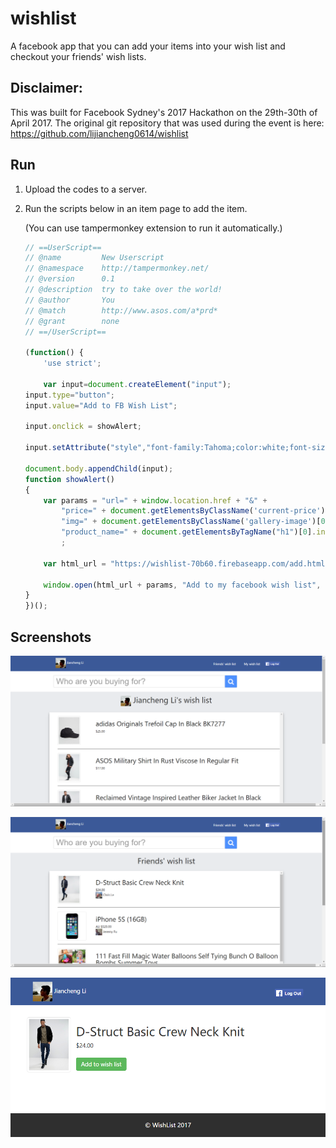 # wishlist

A facebook app that you can add your items into your wish list and checkout your friends' wish lists.

## Disclaimer:

This was built for Facebook Sydney's 2017 Hackathon on the 29th-30th of April 2017. The original git repository that was used during the event is here: https://github.com/lijiancheng0614/wishlist

## Run

1. Upload the codes to a server.

2. Run the scripts below in an item page to add the item.
    
    (You can use tampermonkey extension to run it automatically.)

    ```javascript
    // ==UserScript==
    // @name         New Userscript
    // @namespace    http://tampermonkey.net/
    // @version      0.1
    // @description  try to take over the world!
    // @author       You
    // @match        http://www.asos.com/a*prd*
    // @grant        none
    // ==/UserScript==

    (function() {
        'use strict';

        var input=document.createElement("input");
    input.type="button";
    input.value="Add to FB Wish List";

    input.onclick = showAlert;

    input.setAttribute("style","font-family:Tahoma;color:white;font-size:18px;position:absolute;top:300px;right:280px;background-color:#4a67b8");

    document.body.appendChild(input);
    function showAlert()
    {
        var params = "url=" + window.location.href + "&" +
            "price=" + document.getElementsByClassName('current-price')[0].innerHTML + "&" +
            "img=" + document.getElementsByClassName('gallery-image')[0].currentSrc + "&" +
            "product_name=" + document.getElementsByTagName("h1")[0].innerHTML
            ;

        var html_url = "https://wishlist-70b60.firebaseapp.com/add.html?";

        window.open(html_url + params, "Add to my facebook wish list", "height=480, width=800");
    }
    })();
    ```

## Screenshots

![screenshot_my_wishlist](screenshots/screenshot_my_wishlist.png)

![screenshot_friends_wishlist](screenshots/screenshot_friends_wishlist.png)

![screenshot_add_item](screenshots/screenshot_add_item.png)
